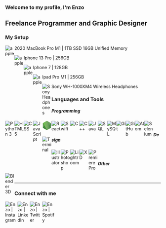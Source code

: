 ### Welcome to my profile, I'm Enzo

## Freelance Programmer and Graphic Designer

### My Setup



[<img align="left" alt="apple" width="30px" src="https://img.icons8.com/cute-clipart/480/000000/mac-os.png"/>][apple] 
2020 MacBook Pro M1 | 1TB SSD 16GB Unified Memory 

[<img align="left" alt="apple" width="30px" src="https://img.icons8.com/cute-clipart/480/000000/mac-os.png"/>][apple] 
Iphone 13 Pro | 256GB

[<img align="left" alt="apple" width="30px" src="https://img.icons8.com/cute-clipart/480/000000/mac-os.png"/>][apple] 
Iphone 7 | 128GB

[<img align="left" alt="apple" width="30px" src="https://img.icons8.com/cute-clipart/480/000000/mac-os.png"/>][apple] 
Ipad Pro M1 | 256GB

[<img align="left" alt="Sony Headphones" width="30px" src="https://img.icons8.com/cute-clipart/64/000000/headphones.png"/>][headphones] 
Sony WH-1000XM4 Wireless Headphones



### Languages and Tools

##### Programming
[<img align="left" alt="Python 3" width="30px" src="https://img.icons8.com/color/150/000000/python--v2.png" />][python]
[<img align="left" alt="HTML5" width="30px" src="https://img.icons8.com/color/144/000000/html-5--v1.png" />][html]
[<img align="left" alt="CSS" width="30px" src="https://img.icons8.com/color/240/000000/css3.png" />][css]
[<img align="left" alt="JavaScript" width="30px" src="https://img.icons8.com/nolan/512/javascript.png" />][javascript]
[<img align="left" alt="Node.js" width="30px" src="https://raw.githubusercontent.com/github/explore/80688e429a7d4ef2fca1e82350fe8e3517d3494d/topics/nodejs/nodejs.png" />][node]
[<img align="left" alt="React" width="30px" src="https://img.icons8.com/color/240/000000/react-native.png" />][react]
[<img align="left" alt="Swift" width="30px" src="https://img.icons8.com/color/512/000000/swift.png"/>][swift]
[<img align="left" alt="C" width="30px" src="https://img.icons8.com/color/512/000000/c-programming.png"/>][c]
[<img align="left" alt="C++" width="30px" src="https://img.icons8.com/color/240/000000/c-plus-plus-logo.png"/>][c++]
[<img align="left" alt="Java" width="30px" src="https://img.icons8.com/color/64/000000/java-coffee-cup-logo--v2.png" />][java]
[<img align="left" alt="SQL" width="30px" src="https://img.icons8.com/officel/80/000000/sql.png" />][sql]
[<img align="left" alt="MySQL" width="30px" src="https://img.icons8.com/fluency/50/000000/mysql-logo.png" />][mysql]
[<img align="left" alt="Git" width="30px" src="https://cdn.freebiesupply.com/logos/large/2x/git-icon-logo-png-transparent.png" />][git]
[<img align="left" alt="GitHub" width="30px" src="https://img.icons8.com/dusk/256/000000/github.png" />][github]
[<img align="left" alt="Atom" width="30px" src="https://img.icons8.com/color/240/000000/atom-editor.png" />][github]
[<img align="left" alt="Selenium" width="30px" src="https://img.icons8.com/color/512/000000/selenium-test-automation.png"/>][selenium]
[<img align="left" alt="Terminal" width="30px" src="https://img.icons8.com/dusk/100/000000/console.png" />][terminal]

<br />

##### Design
[<img align="left" alt="Illustrator" width="30px" src="https://img.icons8.com/dusk/512/000000/adobe-illustrator.png" />][adobe]
[<img align="left" alt="Photoshop" width="30px" src="https://img.icons8.com/dusk/512/000000/adobe-photoshop.png" />][adobe]
[<img align="left" alt="Lightroom" width="30px" src="https://img.icons8.com/dusk/512/000000/adobe-lightroom.png" />][adobe]
[<img align="left" alt="XD" width="30px" src="https://img.icons8.com/dusk/512/000000/adobe-xd.png" />][adobe]
[<img align="left" alt="Premiere Pro" width="30px" src="https://img.icons8.com/dusk/512/000000/adobe-premiere-pro.png" />][adobe]

<br />

##### Other

[<img align="left" alt="Blender 3D" width="30px" src="https://img.icons8.com/dusk/512/000000/blender-3d.png"/>][blender]

<br />

---

### Connect with me

[<img align="left" alt="Enzo | Instagram" width="40px" src="https://img.icons8.com/dusk/512/000000/instagram-new.png" />][instagram]
[<img align="left" alt="Enzo | LinkedIn" width="40px" src="https://img.icons8.com/dusk/512/000000/linkedin.png" />][linkedin]
[<img align="left" alt="Enzo | Twitter" width="40px" src="https://img.icons8.com/dusk/512/000000/twitter.png" />][twitter]
[<img align="left" alt="Enzo | Spotify" width="40px" src="https://img.icons8.com/dusk/512/000000/spotify.png" />][spotify]


[twitter]: https://twitter.com/VillaramaEnzo
[linkedin]: https://www.linkedin.com/in/enzo-villarama/
[instagram]: https://www.instagram.com/___e_vil/
[spotify]: https://open.spotify.com/user/ecl1ps3n1nja


[python]: https://www.python.org
[html]: https://developer.mozilla.org/en-US/docs/Learn/Getting_started_with_the_web/HTML_basics
[css]: https://developer.mozilla.org/en-US/docs/Web/CSS
[javascript]: https://developer.mozilla.org/en-US/docs/Web/JavaScript
[java]: https://www.oracle.com/java/
[react]: https://reactjs.org
[node]: https://nodejs.org/en/
[sql]: https://www.oracle.com/database/technologies/appdev/sqldeveloper-landing.html
[mysql]: https://www.mysql.com
[git]: https://git-scm.com
[github]: https://github.com/VillaramaEnzo
[terminal]: https://support.apple.com/guide/terminal/welcome/mac
[atom]: https://atom.io
[selenium]: https://www.selenium.dev 
[swift]: https://developer.apple.com/swift
[c]: https://docs.microsoft.com/en-us/cpp/c-language/?view=msvc-160
[c++]: https://docs.microsoft.com/en-us/cpp/cpp/?view=msvc-160

[adobe]: https://www.adobe.com/nz/
[blender]: https://www.blender.org
[apple]: https://www.apple.com/nz/
[headphones]: https://www.sony.co.nz/electronics/headband-headphones/wh-1000xm4
